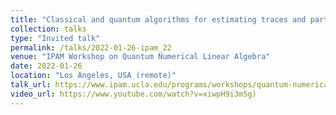 ```yaml
---
title: "Classical and quantum algorithms for estimating traces and partition functions"
collection: talks
type: "Invited talk"
permalink: /talks/2022-01-26-ipam_22
venue: "IPAM Workshop on Quantum Numerical Linear Algebra"
date: 2022-01-26
location: "Los Angeles, USA (remote)"
talk_url: https://www.ipam.ucla.edu/programs/workshops/quantum-numerical-linear-algebra/?tab=schedule
video_url: https://www.youtube.com/watch?v=xiwpH9i3m5g)
---
```

